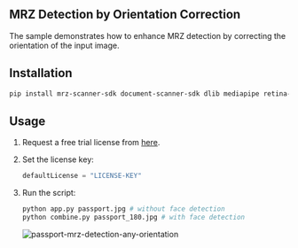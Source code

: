 ## MRZ Detection by Orientation Correction
The sample demonstrates how to enhance MRZ detection by correcting the orientation of the input image. 

## Installation

```bash
pip install mrz-scanner-sdk document-scanner-sdk dlib mediapipe retina-face opencv-python
```

## Usage
1. Request a free trial license from [here](https://www.dynamsoft.com/customer/license/trialLicense/?product=dcv&package=cross-platform).

2. Set the license key:

    ```python
    defaultLicense = "LICENSE-KEY"
    ```
3. Run the script:

    ```bash
    python app.py passport.jpg # without face detection
    python combine.py passport_180.jpg # with face detection
    ```

    ![passport-mrz-detection-any-orientation](https://github.com/yushulx/python-mrz-scanner-sdk/assets/2202306/d9e8e185-01a5-4123-92c7-8f83e8d51bc3)
